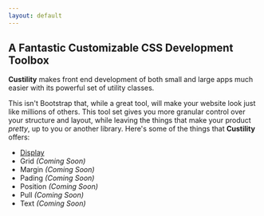 ```yaml
---
layout: default
---
```


## A Fantastic Customizable CSS Development Toolbox

**Custility** makes front end development of both small and large apps much easier with its powerful set of utility classes.

This isn't Bootstrap that, while a great tool, will make your website look just like millions of others. This tool set gives you more granular control over your structure and layout, while leaving the things that make your product _pretty_, up to you or another library. Here's some of the things that **Custility** offers:

- [Display](/display.html)
- Grid _(Coming Soon)_
- Margin _(Coming Soon)_
- Pading _(Coming Soon)_
- Position _(Coming Soon)_
- Pull _(Coming Soon)_
- Text _(Coming Soon)_
